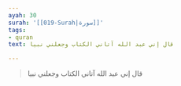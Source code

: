 ```yaml
---
ayah: 30
surah: '[[019-Surah|سورة]]'
tags:
- quran
text: قال إني عبد الله آتاني الكتاب وجعلني نبيا

---
```

> قال إني عبد الله آتاني الكتاب وجعلني نبيا
